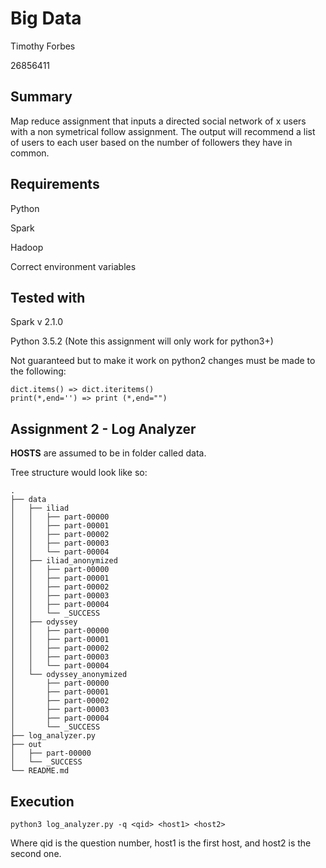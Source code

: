 # Big Data
Timothy Forbes

26856411
## Summary 

Map reduce assignment that inputs a directed social network of x users with a non symetrical follow assignment. The output will recommend a list of users to each user based on the number of followers they have in common.

## Requirements
Python

Spark

Hadoop

Correct environment variables

## Tested with

Spark v 2.1.0

Python 3.5.2 (Note this assignment will only work for python3+)

Not guaranteed but to make it work on python2 changes must be made to the following:
```
dict.items() => dict.iteritems()
print(*,end='') => print (*,end="")
```


## Assignment 2 - Log Analyzer

**HOSTS** are assumed to be in folder called data.

Tree structure would look like so:
```
.
├── data
│   ├── iliad
│   │   ├── part-00000
│   │   ├── part-00001
│   │   ├── part-00002
│   │   ├── part-00003
│   │   └── part-00004
│   ├── iliad_anonymized
│   │   ├── part-00000
│   │   ├── part-00001
│   │   ├── part-00002
│   │   ├── part-00003
│   │   ├── part-00004
│   │   └── _SUCCESS
│   ├── odyssey
│   │   ├── part-00000
│   │   ├── part-00001
│   │   ├── part-00002
│   │   ├── part-00003
│   │   └── part-00004
│   └── odyssey_anonymized
│       ├── part-00000
│       ├── part-00001
│       ├── part-00002
│       ├── part-00003
│       ├── part-00004
│       └── _SUCCESS
├── log_analyzer.py
├── out
│   ├── part-00000
│   └── _SUCCESS
└── README.md
```

## Execution

```
python3 log_analyzer.py -q <qid> <host1> <host2>
```

Where qid is the question number, host1 is the first host, and host2 is the second one.
